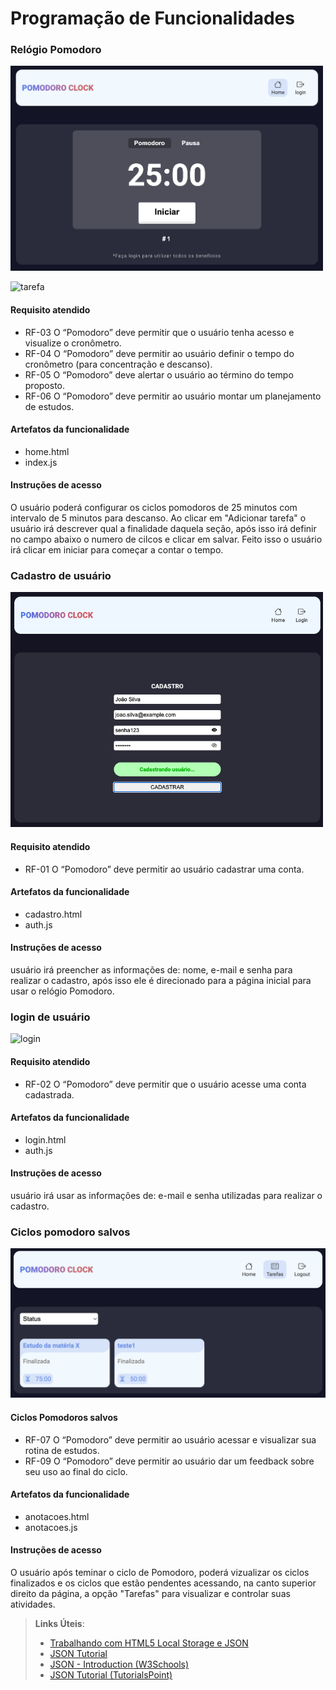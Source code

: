 # Programação de Funcionalidades

### Relógio Pomodoro

<img src="img/CT001.png" width="500">

![tarefa](https://github.com/ICEI-PUC-Minas-PMV-ADS/pmv-ads-2024-1-e1-proj-web-t7-projeto-pomodoro/assets/162591442/662c0e6d-cc3b-44ca-b5a6-ebcbd7928e6f)


#### Requisito atendido

* RF-03	O “Pomodoro” deve permitir que o usuário tenha acesso e visualize o cronômetro.
* RF-04	O “Pomodoro” deve permitir ao usuário definir o tempo do cronômetro (para concentração e descanso).
* RF-05	O “Pomodoro” deve alertar o usuário ao término do tempo proposto.
* RF-06	O “Pomodoro” deve permitir ao usuário montar um planejamento de estudos.


#### Artefatos da funcionalidade

* home.html
* index.js

#### Instruções de acesso

O usuário poderá configurar os ciclos pomodoros de 25 minutos com intervalo de 5 minutos para descanso. Ao clicar em "Adicionar tarefa" o usuário irá descrever qual a finalidade daquela seção, após isso irá definir no campo abaixo o numero de cilcos e clicar em salvar. Feito isso o usuário irá clicar em iniciar para começar a contar o tempo.

### Cadastro de usuário

<img src="img/CT002.png" width="500">


#### Requisito atendido

* RF-01	O “Pomodoro” deve permitir ao usuário cadastrar uma conta.


#### Artefatos da funcionalidade

* cadastro.html
* auth.js

#### Instruções de acesso

usuário irá preencher as informações de: nome, e-mail e senha para realizar o cadastro, após isso ele é direcionado para a página inicial para usar o relógio Pomodoro.

### login de usuário

![login](https://github.com/ICEI-PUC-Minas-PMV-ADS/pmv-ads-2024-1-e1-proj-web-t7-projeto-pomodoro/assets/162591442/ea226377-c9e3-4974-bfd4-992178411ad3)

#### Requisito atendido

* RF-02	O “Pomodoro” deve permitir que o usuário acesse uma conta cadastrada.


#### Artefatos da funcionalidade

* login.html
* auth.js

#### Instruções de acesso

usuário irá usar as informações de: e-mail e senha utilizadas para realizar o cadastro.

### Ciclos pomodoro salvos

<img src="img/CT007.png" width="550">


#### Ciclos Pomodoros salvos

* RF-07	O “Pomodoro” deve permitir ao usuário acessar e visualizar sua rotina de estudos.
* RF-09	O “Pomodoro” deve permitir ao usuário dar um feedback sobre seu uso ao final do ciclo.

#### Artefatos da funcionalidade

* anotacoes.html
* anotacoes.js

#### Instruções de acesso

O usuário após teminar o ciclo de Pomodoro, poderá vizualizar os ciclos finalizados e os ciclos que estão pendentes acessando, na canto superior direito da página, a opção "Tarefas" para visualizar e controlar suas atividades.


> **Links Úteis**:
> - [Trabalhando com HTML5 Local Storage e JSON](https://www.devmedia.com.br/trabalhando-com-html5-local-storage-e-json/29045)
> - [JSON Tutorial](https://www.w3resource.com/JSON)
> - [JSON - Introduction (W3Schools)](https://www.w3schools.com/js/js_json_intro.asp)
> - [JSON Tutorial (TutorialsPoint)](https://www.tutorialspoint.com/json/index.htm)

